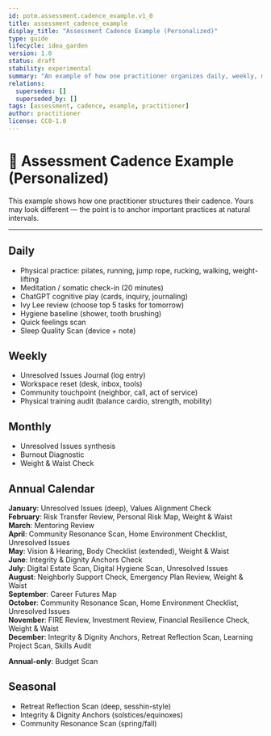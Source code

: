 ```yaml
---
id: potm.assessment.cadence_example.v1_0
title: assessment_cadence_example
display_title: "Assessment Cadence Example (Personalized)"
type: guide
lifecycle: idea_garden
version: 1.0
status: draft
stability: experimental
summary: "An example of how one practitioner organizes daily, weekly, monthly, and annual assessments into a living rhythm."
relations:
  supersedes: []
  superseded_by: []
tags: [assessment, cadence, example, practitioner]
author: practitioner
license: CC0-1.0
---
```


# 📅 Assessment Cadence Example (Personalized)

This example shows how one practitioner structures their cadence. Yours may look different — the point is to anchor important practices at natural intervals.

---

## Daily
- Physical practice: pilates, running, jump rope, rucking, walking, weight-lifting  
- Meditation / somatic check-in (20 minutes)  
- ChatGPT cognitive play (cards, inquiry, journaling)  
- Ivy Lee review (choose top 5 tasks for tomorrow)  
- Hygiene baseline (shower, tooth brushing)  
- Quick feelings scan  
- Sleep Quality Scan (device + note)  

## Weekly
- Unresolved Issues Journal (log entry)  
- Workspace reset (desk, inbox, tools)  
- Community touchpoint (neighbor, call, act of service)  
- Physical training audit (balance cardio, strength, mobility)  

## Monthly
- Unresolved Issues synthesis  
- Burnout Diagnostic  
- Weight & Waist Check  

## Annual Calendar
**January**: Unresolved Issues (deep), Values Alignment Check  
**February**: Risk Transfer Review, Personal Risk Map, Weight & Waist  
**March**: Mentoring Review  
**April**: Community Resonance Scan, Home Environment Checklist, Unresolved Issues  
**May**: Vision & Hearing, Body Checklist (extended), Weight & Waist  
**June**: Integrity & Dignity Anchors Check  
**July**: Digital Estate Scan, Digital Hygiene Scan, Unresolved Issues  
**August**: Neighborly Support Check, Emergency Plan Review, Weight & Waist  
**September**: Career Futures Map  
**October**: Community Resonance Scan, Home Environment Checklist, Unresolved Issues  
**November**: FIRE Review, Investment Review, Financial Resilience Check, Weight & Waist  
**December**: Integrity & Dignity Anchors, Retreat Reflection Scan, Learning Project Scan, Skills Audit  

**Annual-only**: Budget Scan  

## Seasonal
- Retreat Reflection Scan (deep, sesshin-style)  
- Integrity & Dignity Anchors (solstices/equinoxes)  
- Community Resonance Scan (spring/fall)  
